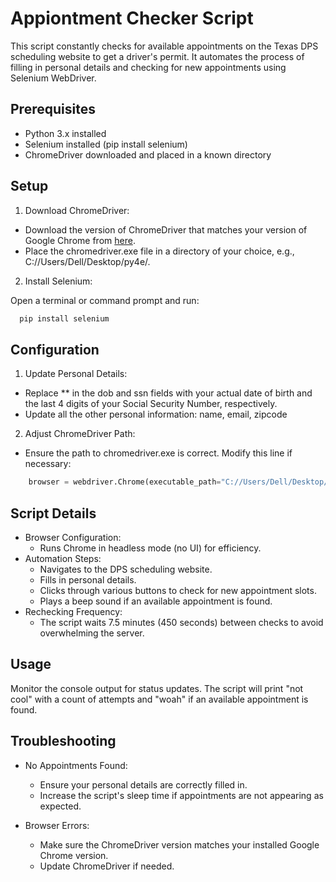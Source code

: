 
# Appiontment Checker Script

This script constantly checks for available appointments on the Texas DPS scheduling website to get a driver's permit. It automates the process of filling in personal details and checking for new appointments using Selenium WebDriver.

## Prerequisites
- Python 3.x installed
- Selenium installed (pip install selenium)
- ChromeDriver downloaded and placed in a known directory

## Setup
1. Download ChromeDriver:
- Download the version of ChromeDriver that matches your version of Google Chrome from [here](https://developer.chrome.com/docs/chromedriver/downloads).
- Place the chromedriver.exe file in a directory of your choice, e.g., C://Users/Dell/Desktop/py4e/.
2. Install Selenium:

Open a terminal or command prompt and run:

```bash
  pip install selenium
```
## Configuration
1. Update Personal Details:

- Replace ** in the dob and ssn fields with your actual date of birth and the last 4 digits of your Social Security Number, respectively.
- Update all the other personal information: name, email, zipcode
2. Adjust ChromeDriver Path:

- Ensure the path to chromedriver.exe is correct. Modify this line if necessary:
```python
    browser = webdriver.Chrome(executable_path="C://Users/Dell/Desktop/py4e/chromedriver.exe", options=chrome_options)
```
## Script Details
- Browser Configuration:
    - Runs Chrome in headless mode (no UI) for efficiency.
- Automation Steps:
    - Navigates to the DPS scheduling website.
    - Fills in personal details.
    - Clicks through various buttons to check for new appointment slots.
    - Plays a beep sound if an available appointment is found.
- Rechecking Frequency:
    - The script waits 7.5 minutes (450 seconds) between checks to avoid overwhelming the server.
## Usage

Monitor the console output for status updates. The script will print "not cool" with a count of attempts and "woah" if an available appointment is found.

## Troubleshooting
- No Appointments Found:

    - Ensure your personal details are correctly filled in.
    - Increase the script's sleep time if appointments are not appearing as expected.
- Browser Errors:

    - Make sure the ChromeDriver version matches your installed Google Chrome version.
    - Update ChromeDriver if needed.